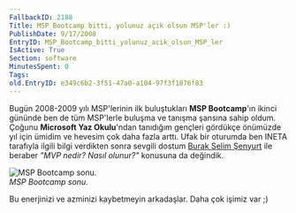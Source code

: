 ```yaml
---
FallbackID: 2188
Title: MSP Bootcamp bitti, yolunuz açık olsun MSP'ler :)
PublishDate: 9/17/2008
EntryID: MSP_Bootcamp_bitti_yolunuz_acik_olsun_MSP_ler
IsActive: True
Section: software
MinutesSpent: 0
Tags: 
old.EntryID: e349c6b2-3f51-47a0-a104-97f3f1876f83
---
```

Bugün 2008-2009 yılı MSP'lerinin ilk buluştukları **MSP Bootcamp**'ın
ikinci gününde ben de tüm MSP'lerle buluşma ve tanışma şansına sahip
oldum. Çoğunu **Microsoft Yaz Okulu**'ndan tanıdığım gençleri gördükçe
önümüzde yıl için ümidim ve hevesim çok daha fazla arttı. Ufak bir
oturumda ben INETA tarafıyla ilgili bilgi verdikten sonra sevgili dostum
[Burak Selim Şenyurt](http://www.bsenyurt.com/) ile beraber *"MVP nedir?
Nasıl olunur?"* konusuna da değindik.

![MSP Bootcamp
sonu.](http://cdn.daron.yondem.com/assets/2188/16092008_1.jpg)\
*MSP Bootcamp sonu.*

Bu enerjinizi ve azminizi kaybetmeyin arkadaşlar. Daha çok işimiz var ;)


